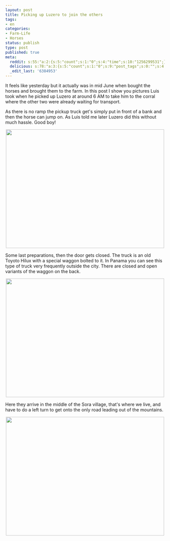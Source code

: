 ```yaml
---
layout: post
title: Picking up Luzero to join the others
tags:
- en
categories:
- Farm-Life
- Horses
status: publish
type: post
published: true
meta:
  reddit: s:55:"a:2:{s:5:"count";s:1:"0";s:4:"time";s:10:"1256299531";}";
  delicious: s:78:"a:3:{s:5:"count";s:1:"0";s:9:"post_tags";s:0:"";s:4:"time";s:10:"1256299530";}";
  _edit_last: '6384953'
---
```

It feels like yesterday but it actually was in mid June when bought the horses and brought them to the farm. In this post I show you pictures Luis took when he picked up Luzero at around 6 AM to take him to the corral where the other two were already waiting for transport.

As there is no ramp the pickup truck get's simply put in front of a bank and then the horse can jump on. As Luis told me later Luzero did this without much hassle. Good boy!

<div style="text-align:center;"><img src="http://farm3.static.flickr.com/2653/3905152693_afab36c46f.jpg" alt="" border="0" width="500" height="375" /></div>

Some last preparations, then the door gets closed. The truck is an old Toyoto Hilux with a special waggon bolted to it. In Panama you can see this type of truck very frequently outside the city. There are closed and open variants of the waggon on the back.

<div style="text-align:center;"><img src="http://farm3.static.flickr.com/2435/3905932890_815128df5c.jpg" alt="" border="0" width="500" height="375" /></div>

Here they arrive in the middle of the Sora village, that's where we live, and have to do a left turn to get onto the only road leading out of the mountains.

<div style="text-align:center;"><img src="http://farm4.static.flickr.com/3466/3905152483_3eb195959b.jpg" alt="" border="0" width="500" height="375" /></div>
